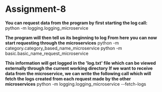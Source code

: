 # Assignment-8

**You can request data from the program by first starting the log call:**
python -m logging.logging_microservice

**The program will then tell us its beginning to log**
**From here you can now start requesting through the microservices**
python -m category.category_based_name_microservice
python -m basic.basic_name_request_microservice

**This information will get logged in the 'log.txt' file which can be viewed externally through the current working directory**
**If we want to receive data from the microservice, we can write the following call which will fetch the logs created from each request made by the other microservices**
python -m logging.logging_microservice --fetch-logs
